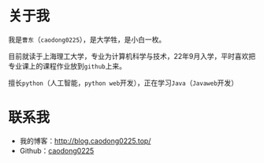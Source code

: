 # 关于我

我是`曹东`（`caodong0225`），是大学牲，是小白一枚。

目前就读于上海理工大学，专业为计算机科学与技术，22年9月入学，平时喜欢把专业课上的课程作业放到`github`上来。

擅长`python`（人工智能，`python web`开发），正在学习`Java`（`Javaweb`开发）



# 联系我

- 我的博客：http://blog.caodong0225.top/
- Github：[caodong0225](https://github.com/vvbbnn00)

